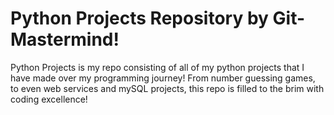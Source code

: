 ﻿# Python Projects Repository by Git-Mastermind!


Python Projects is my repo consisting of all of my python projects that I have made over my programming journey! From number guessing games, to even web services and mySQL projects, this repo is filled to the brim with coding excellence!


